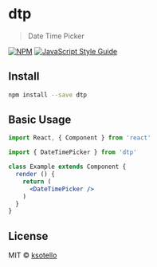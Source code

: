 # dtp

> Date Time Picker

[![NPM](https://img.shields.io/npm/v/dtp.svg)](https://www.npmjs.com/package/dtp) [![JavaScript Style Guide](https://img.shields.io/badge/code_style-standard-brightgreen.svg)](https://standardjs.com)

## Install

```bash
npm install --save dtp
```

## Basic Usage

```jsx
import React, { Component } from 'react'

import { DateTimePicker } from 'dtp'

class Example extends Component {
  render () {
    return (
      <DateTimePicker />
    )
  }
}
```

## License

MIT © [ksotello](https://github.com/ksotello)

